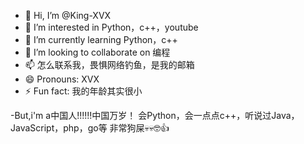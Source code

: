 - 👋 Hi, I’m @King-XVX
- 👀 I’m interested in Python，c++，youtube
- 🌱 I’m currently learning Python，c++
- 💞️ I’m looking to collaborate on 编程
- 📫 怎么联系我，畏惧网络钓鱼，是我的邮箱
- 😄 Pronouns: XVX
- ⚡ Fun fact: 我的年龄其实很小

<!---
King-XVX/King-XVX is a ✨ special ✨ repository because its `README.md` (this file) appears on your GitHub profile.
You can click the Preview link to take a look at your changes.
--->
-But,i'm a中国人!!!!!!中国万岁！
会Python，会一点点c++，听说过Java，JavaScript，php，go等
非常狗屎💀💀🤓👍
